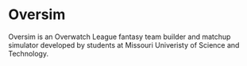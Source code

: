 # Oversim

Oversim is an Overwatch League fantasy team builder and matchup simulator developed by students at Missouri Univeristy of Science and Technology.
